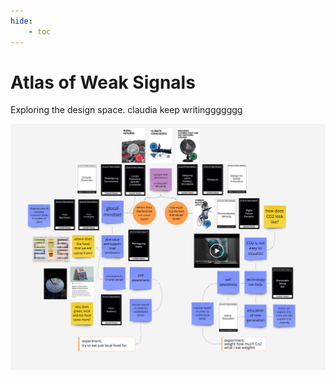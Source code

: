 ```yaml
---
hide:
    - toc
---
```


# Atlas of Weak Signals

Exploring the design space. claudia keep writinggggggg

![](../images/AoWS/designspace.jpg)
